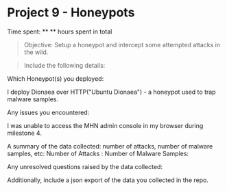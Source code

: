 
# Project 9 - Honeypots 

Time spent: **  ** hours spent in total

> Objective: Setup a honeypot and intercept some attempted attacks in the wild.

> Include the following details:

Which Honeypot(s) you deployed:

I deploy Dionaea over HTTP("Ubuntu Dionaea") - a honeypot used to trap malware samples. 

Any issues you encountered:

I was unable to access the MHN admin console in my browser during milestone 4. 

A summary of the data collected: number of attacks, number of malware samples, etc:
Number of Attacks : 
Number of Malware Samples: 


Any unresolved questions raised by the data collected:


Additionally, include a json export of the data you collected in the repo. 

